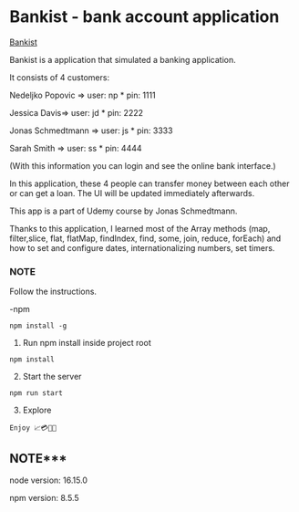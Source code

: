 # Bankist - bank account application

[Bankist](https://bankist-bankaccountapp.netlify.app/)

Bankist is a application that simulated a banking application.

It consists of 4 customers:

Nedeljko Popovic => user: np * pin: 1111

Jessica Davis=> user: jd * pin: 2222

Jonas Schmedtmann => user: js * pin: 3333

Sarah Smith => user: ss * pin: 4444

(With this information you can login and see the online bank interface.)

In this application, these 4 people can transfer money between each other or can get a loan. The UI will be updated immediately afterwards.

This app is a part of Udemy course by Jonas Schmedtmann.

Thanks to this application, I learned most of the Array methods (map, filter,slice, flat, flatMap, findIndex, find, some, join, reduce, forEach) and how to set and configure dates, internationalizing numbers, set timers.

### NOTE

Follow the instructions.

-npm

```
npm install -g
```

1. Run npm install inside project root

```
npm install
```

2. Start the server

```
npm run start
```

3. Explore

```
Enjoy 📈💳🏧💵
```
## NOTE*** 
node version: 16.15.0

npm version: 8.5.5
